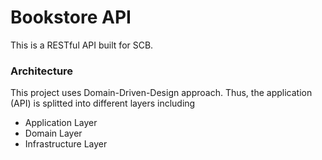 # Bookstore API
This is a RESTful API built for SCB.

### Architecture
This project uses Domain-Driven-Design approach. Thus, the application (API) is splitted into different layers including

- Application Layer
- Domain Layer
- Infrastructure Layer

